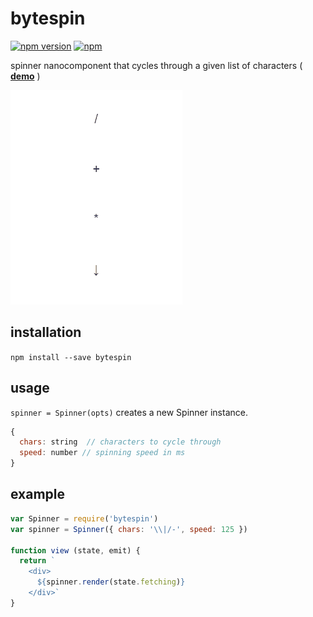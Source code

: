# bytespin

[![npm version](https://badge.fury.io/js/bytespin.svg)](https://www.npmjs.com/package/bytespin)
[![npm](https://img.shields.io/npm/dw/bytespin.svg)](https://www.npmjs.com/package/bytespin)

spinner nanocomponent that cycles through a given list of characters ( [**demo**](https://bytespin.netlify.com) )

![](spinners.gif)


## installation

`npm install --save bytespin`


## usage 

`spinner = Spinner(opts)`
creates a new Spinner instance. 

```js
{
  chars: string  // characters to cycle through
  speed: number // spinning speed in ms
}
```

## example

```js
var Spinner = require('bytespin')
var spinner = Spinner({ chars: '\\|/-', speed: 125 })

function view (state, emit) {
  return `
    <div>
      ${spinner.render(state.fetching)}
    </div>`
}
```
